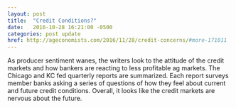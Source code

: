 ```yaml
---
layout: post
title:  "Credit Conditions?"
date:   2016-10-28 16:21:00 -0500
categories: post update
href: http://ageconomists.com/2016/11/28/credit-concerns/#more-171011
---
```


As producer sentiment wanes, the writers look to the attitude of the credit
 markets and how bankers are reacting to less profitable ag markets.  The 
 Chicago and KC fed quarterly reports are summarized.  Each  report surveys 
 member banks asking a series of questions of how they feel about current and 
 future credit conditions.  Overall, it looks like the credit markets are 
 nervous about the future.
